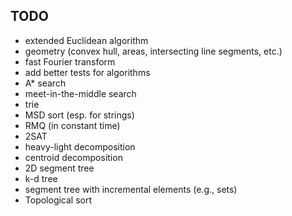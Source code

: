 TODO
----

- extended Euclidean algorithm
- geometry (convex hull, areas, intersecting line segments, etc.)
- fast Fourier transform
- add better tests for algorithms
- A* search
- meet-in-the-middle search
- trie
- MSD sort (esp. for strings)
- RMQ (in constant time)
- 2SAT
- heavy-light decomposition
- centroid decomposition
- 2D segment tree
- k-d tree
- segment tree with incremental elements (e.g., sets)
- Topological sort
